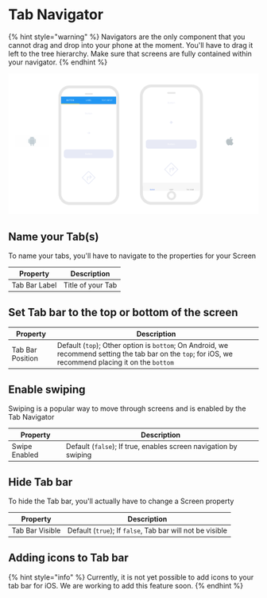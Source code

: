 # Tab Navigator

{% hint style="warning" %}
Navigators are the only component that you cannot drag and drop into your phone at the moment. You'll have to drag it left to the tree hierarchy. Make sure that screens are fully contained within your navigator.
{% endhint %}

![On Android, the tab bar is usually oriented at the top of the screen. On iOS, it is usually on the bottom.](../../../../.gitbook/assets/thunkable-documentation-exhibits-82.png)

## Name your Tab\(s\)

To name your tabs, you'll have to navigate to the properties for your Screen

| Property | Description |
| --- | --- |
| Tab Bar Label | Title of your Tab |

## Set Tab bar to the top or bottom of the screen

| Property | Description |
| --- | --- |
| Tab Bar Position | Default \(`top`\); Other option is `bottom`; On Android, we recommend setting the tab bar on the `top`; for iOS, we recommend placing it on the `bottom` |

## Enable swiping

 Swiping is a popular way to move through screens and is enabled by the Tab Navigator

| Property | Description |
| --- | --- |
| Swipe Enabled | Default \(`false`\); If true, enables screen navigation by swiping |

## **Hide Tab bar**

To hide the Tab bar, you'll actually have to change a Screen property

| Property | Description |
| --- | --- |
| Tab Bar Visible | Default \(`true`\); If `false`, Tab bar will not be visible |

## Adding icons to Tab bar

{% hint style="info" %}
Currently, it is not yet possible to add icons to your tab bar for iOS. We are working to add this feature soon.
{% endhint %}

